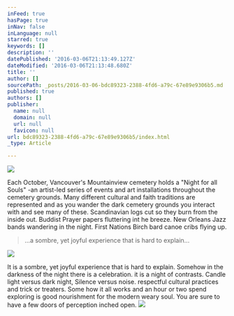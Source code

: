 ```yaml
---
inFeed: true
hasPage: true
inNav: false
inLanguage: null
starred: true
keywords: []
description: ''
datePublished: '2016-03-06T21:13:49.127Z'
dateModified: '2016-03-06T21:13:48.680Z'
title: ''
author: []
sourcePath: _posts/2016-03-06-bdc89323-2388-4fd6-a79c-67e89e9306b5.md
published: true
authors: []
publisher:
  name: null
  domain: null
  url: null
  favicon: null
url: bdc89323-2388-4fd6-a79c-67e89e9306b5/index.html
_type: Article

---
```

![](https://the-grid-user-content.s3-us-west-2.amazonaws.com/67b69fa8-da24-4b8b-953a-a3e1ae7279a4.jpg)

Each October, Vancouver's Mountainview cemetery holds a "Night for all Souls" -an artist-led series of events and art installations throughout the cemetery grounds. Many different cultural and faith traditions are represented and as you wander the dark cemetery grounds you interact with and see many of these. Scandinavian logs cut so they burn from the inside out. Buddist Prayer papers fluttering int he breeze. New Orleans Jazz bands wandering in the night. First Nations Birch bard canoe cribs flying up.

> ...a sombre, yet joyful experience that is hard to explain...

![](https://the-grid-user-content.s3-us-west-2.amazonaws.com/cefe483d-69c1-40e3-be51-6beedddb083e.jpg)

It is a sombre, yet joyful experience that is hard to explain. Somehow in the darkness of the night there is a celebration. it is a night of contrasts. Candle light versus dark night, Silence versus noise. respectful cultural practices and trick or treaters. Some how it all works and an hour or two spend exploring is good nourishment for the modern weary soul. You are sure to have a few doors of perception inched open.
![](https://the-grid-user-content.s3-us-west-2.amazonaws.com/adf447ac-4a00-4525-a891-2f900b2608ca.jpg)